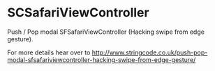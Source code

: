 # SCSafariViewController
Push / Pop modal SFSafariViewController (Hacking swipe from edge gesture).

For more details hear over to http://www.stringcode.co.uk/push-pop-modal-sfsafariviewcontroller-hacking-swipe-from-edge-gesture/
